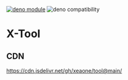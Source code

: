 [![deno module](https://shield.deno.dev/x/xtool)](https://deno.land/x/xtool)
![deno compatibility](https://shield.deno.dev/deno/1.33.3)

# X-Tool

## CDN

https://cdn.jsdelivr.net/gh/xeaone/tool@main/
